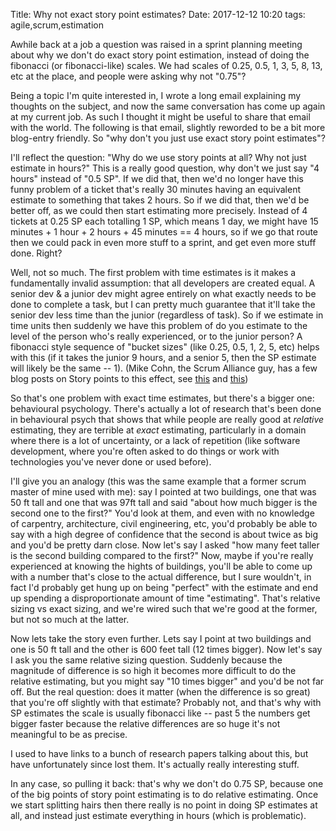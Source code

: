 Title: Why not exact story point estimates?
Date: 2017-12-12 10:20
tags: agile,scrum,estimation

Awhile back at a job a question was raised in a sprint planning meeting about why we don't do exact story point
estimation, instead of doing the fibonacci (or fibonacci-like) scales. We had scales of 0.25, 0.5, 1, 3, 5, 8, 13, etc
at the place, and people were asking why not "0.75"?

Being a topic I'm quite interested in, I wrote a long email explaining my thoughts on the subject, and now the same
conversation has come up again at my current job. As such I thought it might be useful to share that email with the
world. The following is that email, slightly reworded to be a bit more blog-entry friendly. So "why don't you just use
exact story point estimates"?

I'll reflect the question: "Why do we use story points at all? Why not just estimate in hours?" This is a really good
question, why don't we just say "4 hours" instead of "0.5 SP". If we did that, then we'd no longer have this funny
problem of a ticket that's really 30 minutes having an equivalent estimate to something that takes 2 hours. So if we
did that, then we'd be better off, as we could then start estimating more precisely. Instead of 4 tickets at 0.25 SP
each totalling 1 SP, which means 1 day, we might have 15 minutes + 1 hour + 2 hours + 45 minutes == 4 hours, so if we go
that route then we could pack in even more stuff to a sprint, and get even more stuff done. Right?

Well, not so much. The first problem with time estimates is it makes a fundamentally invalid assumption: that all
developers are created equal. A senior dev & a junior dev might agree entirely on what exactly needs to be done to
complete a task, but I can pretty much guarantee that it'll take the senior dev less time than the junior (regardless of
task). So if we estimate in time units then suddenly we have this problem of do you estimate to the level of the person
who's really experienced, or to the junior person? A fibonacci style sequence of "bucket sizes" (like 0.25, 0.5, 1, 2,
5, etc) helps with this (if it takes the junior 9 hours, and a senior 5, then the SP estimate will likely be the same --
1). (Mike Cohn, the Scrum Alliance guy, has a few blog posts on Story points to this effect, see
[this](https://www.mountaingoatsoftware.com/blog/the-main-benefit-of-story-points) and
[this](https://www.mountaingoatsoftware.com/blog/dont-equate-story-points-to-hours))

So that's one problem with exact time estimates, but there's a bigger one: behavioural psychology. There's actually a
lot of research that's been done in behavioural psych that shows that while people are really good at *relative*
estimating, they are terrible at *exact* estimating, particularly in a domain where there is a lot of uncertainty, or a
lack of repetition (like software development, where you're often asked to do things or work with technologies you've
never done or used before).

I'll give you an analogy (this was the same example that a former scrum master of mine used with me): say I pointed at
two buildings, one that was 50 ft tall and one that was 97ft tall and said "about how much bigger is the second one to
the first?" You'd look at them, and even with no knowledge of carpentry, architecture, civil engineering, etc, you'd
probably be able to say with a high degree of confidence that the second is about twice as big and you'd be pretty darn
close. Now let's say I asked "how many feet taller is the second building compared to the first?" Now, maybe if you're
really experienced at knowing the hights of buildings, you'll be able to come up with a number that's close to the
actual difference, but I sure wouldn't, in fact I'd probably get hung up on being "perfect" with the estimate and end up
spending a disproportionate amount of time "estimating". That's relative sizing vs exact sizing, and we're wired such
that we're good at the former, but not so much at the latter.

Now lets take the story even further. Lets say I point at two buildings and one is 50 ft tall and the other is 600 feet
tall (12 times bigger). Now let's say I ask you the same relative sizing question. Suddenly because the magnitude of
difference is so high it becomes more difficult to do the relative estimating, but you might say "10 times bigger" and
you'd be not far off. But the real question: does it matter (when the difference is so great) that you're off slightly
with that estimate? Probably not, and that's why with SP estimates the scale is usually fibonacci like -- past 5 the
numbers get bigger faster because the relative differences are so huge it's not meaningful to be as precise.

I used to have links to a bunch of research papers talking about this, but have unfortunately since lost them. It's
actually really interesting stuff.

In any case, so pulling it back: that's why we don't do 0.75 SP, because one of the big points of story point estimating
is to do relative estimating. Once we start splitting hairs then there really is no point in doing SP estimates at all,
and instead just estimate everything in hours (which is problematic).
